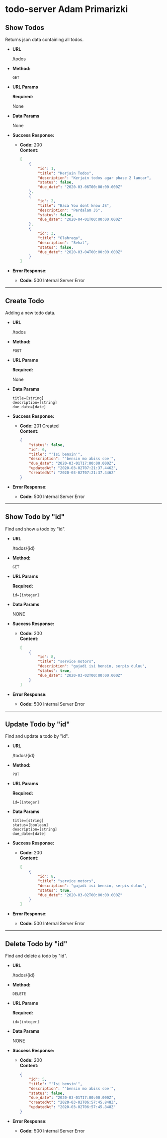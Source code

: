 # todo-server Adam Primarizki

**Show Todos**
----
  Returns json data containing all todos.

* **URL**

  /todos

* **Method:**

  `GET`
  
*  **URL Params**

   **Required:**
 
   None

* **Data Params**

  None

* **Success Response:**

  * **Code:** 200 <br />
    **Content:** 
    ```json
    [
        {
            "id": 1,
            "title": "Kerjain Todos",
            "description": "Kerjain todos agar phase 2 lancar",
            "status": false,
            "due_date": "2020-03-06T00:00:00.000Z"
        },
        {
            "id": 2,
            "title": "Baca You dont know JS",
            "description": "Perdalam JS",
            "status": false,
            "due_date": "2020-04-01T00:00:00.000Z"
        },
        {
            "id": 3,
            "title": "Olahraga",
            "description": "Sehat",
            "status": false,
            "due_date": "2020-03-04T00:00:00.000Z"
        }
    ]
    ```
 
* **Error Response:**

  * **Code:** 500 Internal Server Error <br />

------
  
**Create Todo**
----
  Adding a new todo data.

* **URL**

  /todos

* **Method:**

  `POST`
  
*  **URL Params**

   **Required:**
 
   None

* **Data Params**

  `title=[string]`<br />
  `description=[string]`<br />
  `due_date=[date]`

* **Success Response:**

  * **Code:** 201 Created <br />
    **Content:** 
    ```json
    {
        "status": false,
        "id": 6,
        "title": "'Isi bensin'",
        "description": "'bensin mo abiss coe'",
        "due_date": "2020-03-01T17:00:00.000Z",
        "updatedAt": "2020-03-02T07:21:37.446Z",
        "createdAt": "2020-03-02T07:21:37.446Z"
    }
    ```
 
* **Error Response:**

  * **Code:** 500 Internal Server Error <br />

------
  
**Show Todo by "id"**
----
  Find and show a todo by "id".

* **URL**

  /todos/{id}

* **Method:**

  `GET`
  
*  **URL Params**

   **Required:**
 
   `id=[integer]`

* **Data Params**

    NONE

* **Success Response:**

  * **Code:** 200 <br />
    **Content:** 
    ```json
    [
        {
            "id": 8,
            "title": "service motors",
            "description": "gajadi isi bensin, serpis duluu",
            "status": true,
            "due_date": "2020-03-02T00:00:00.000Z"
        }
    ]
    ```
 
* **Error Response:**

  * **Code:** 500 Internal Server Error <br />

------

**Update Todo by "id"**
----
  Find and update a todo by "id".

* **URL**

  /todos/{id}

* **Method:**

  `PUT`
  
*  **URL Params**

   **Required:**
 
   `id=[integer]`

* **Data Params**

    `title=[string]`<br />
    `status=[boolean]`<br />
    `description=[string]`<br />
    `due_date=[date]`

* **Success Response:**

  * **Code:** 200 <br />
    **Content:** 
    ```json
    [
        {
            "id": 8,
            "title": "service motors",
            "description": "gajadi isi bensin, serpis duluu",
            "status": true,
            "due_date": "2020-03-02T00:00:00.000Z"
        }
    ]
    ```
 
* **Error Response:**

  * **Code:** 500 Internal Server Error <br />

------

**Delete Todo by "id"**
----
  Find and delete a todo by "id".

* **URL**

  /todos/{id}

* **Method:**

  `DELETE`
  
*  **URL Params**

   **Required:**
 
   `id=[integer]`

* **Data Params**

    NONE

* **Success Response:**

  * **Code:** 200 <br />
    **Content:** 
    ```json
    {
        "id": 5,
        "title": "'Isi bensin'",
        "description": "'bensin mo abiss coe'",
        "status": false,
        "due_date": "2020-03-01T17:00:00.000Z",
        "createdAt": "2020-03-02T06:57:45.848Z",
        "updatedAt": "2020-03-02T06:57:45.848Z"
    }
    ```
 
* **Error Response:**

  * **Code:** 500 Internal Server Error <br />

